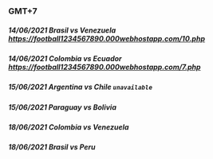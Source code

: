 ### GMT+7
##### 14/06/2021 Brasil vs Venezuela https://football1234567890.000webhostapp.com/10.php
##### 14/06/2021 Colombia vs Ecuador https://football1234567890.000webhostapp.com/7.php
##### 15/06/2021 Argentina vs Chile `unavailable`
##### 15/06/2021 Paraguay vs Bolivia 
##### 18/06/2021 Colombia vs Venezuela 
##### 18/06/2021 Brasil vs Peru 
